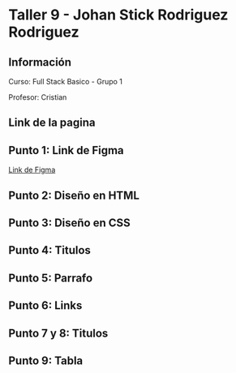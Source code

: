 <h1>Taller 9 - Johan Stick Rodriguez Rodriguez</h1>

<h2>Información</h2>
<p>Curso: Full Stack Basico - Grupo 1</p>
<p>Profesor: Cristian</p>

<h2>Link de la pagina</h2>

<h2>Punto 1: Link de Figma</h2>
<a href="https://www.figma.com/file/ArE5mDvAhi0wBTxIeaXulN/Johan-Stick-Rodriguez-Rodriguez?type=design&node-id=0%3A1&mode=design&t=TTiN5QhyNASURSHb-1">Link de Figma</a>

<h2>Punto 2: Diseño en HTML</h2>

<h2>Punto 3: Diseño en CSS</h2>

<h2>Punto 4: Titulos</h2>

<h2>Punto 5: Parrafo</h2>

<h2>Punto 6: Links</h2>

<h2>Punto 7 y 8: Titulos</h2>

<h2>Punto 9: Tabla</h2>
